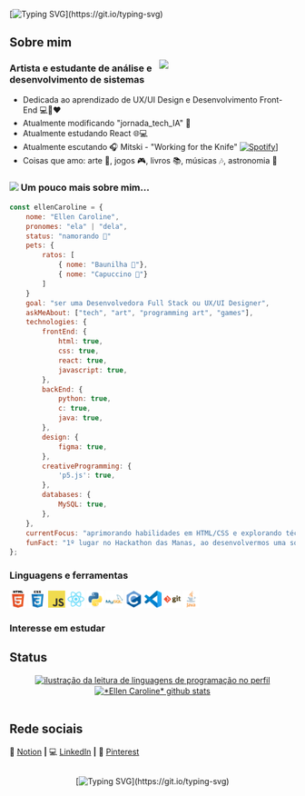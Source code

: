 [![Typing SVG](https://readme-typing-svg.herokuapp.com/?color=FFFAF0&size=30&center=true&vCenter=true&width=1000&lines=Oii!+Meu+nome+é+Ellen+Caroline+/ᐠ+•+˕+•マ♡;Desenvolvedora+Front-end+e+apaixonada+por+UX/UI;Be+good.+Be+Kind.)](https://git.io/typing-svg)

## Sobre mim
<img align="right" width="240" src="https://github.com/ellen-caroline/ellen-caroline/assets/106993186/b7324aad-9e7c-4494-b863-a661f0c5a6e2" />

### Artista e estudante de análise e desenvolvimento de sistemas
- Dedicada ao aprendizado de UX/UI Design e Desenvolvimento Front-End 💻🎨❤️
- Atualmente modificando "jornada_tech_IA" 🚀
- Atualmente estudando React 🌐💻
- Atualmente escutando 🎧 Mitski - "Working for the Knife" [![Spotify](https://spotify-novatorem-bino8zq4v-ellen-caroline.vercel.app/api/spotify)](https://open.spotify.com/user/ypcfcxkfi34sg6z748p78hqb6)]
- Coisas que amo: arte 🎨, jogos 🎮, livros 📚, músicas 🎶, astronomia 🔭




### <img src="https://media.giphy.com/media/VgCDAzcKvsR6OM0uWg/giphy.gif" width="50"> Um pouco mais sobre mim... 

```javascript
const ellenCaroline = {
    nome: "Ellen Caroline",
    pronomes: "ela" | "dela",
    status: "namorando 💞"
    pets: {
        ratos: [
            { nome: "Baunilha 🐁"},
            { nome: "Capuccino 🐀"}
        ]
    }
    goal: "ser uma Desenvolvedora Full Stack ou UX/UI Designer",
    askMeAbout: ["tech", "art", "programming art", "games"],
    technologies: {
        frontEnd: {
            html: true,
            css: true,
            react: true,
            javascript: true,
        },
        backEnd: {
            python: true,
            c: true,
            java: true,
        },
        design: {
            figma: true,
        },
        creativeProgramming: {
            'p5.js': true,
        },
        databases: {
            MySQL: true,
        },
    },
    currentFocus: "aprimorando habilidades em HTML/CSS e explorando técnicas de programação criativa com p5.js",
    funFact: "1º lugar no Hackathon das Manas, ao desenvolvermos uma solução para mulheres em cárcere privado."
};
```

### Linguagens e ferramentas

<code><img
    height="30"
    src="https://raw.githubusercontent.com/github/explore/80688e429a7d4ef2fca1e82350fe8e3517d3494d/topics/html/html.png"
    alt="Logo HTML"/></code>
<code><img
    height="30"
    src="https://raw.githubusercontent.com/github/explore/80688e429a7d4ef2fca1e82350fe8e3517d3494d/topics/css/css.png"
    alt="Logo CSS"/></code>
<code><img
    height="30"
    src="https://raw.githubusercontent.com/github/explore/80688e429a7d4ef2fca1e82350fe8e3517d3494d/topics/javascript/javascript.png"
    alt="Logo javascript"/></code>
<code><img
    height="30"
    src="https://raw.githubusercontent.com/devicons/devicon/master/icons/react/react-original.svg"
    alt="react-icon"/></code>
<code><img
    height="30"
    src="https://raw.githubusercontent.com/devicons/devicon/master/icons/python/python-original.svg"
    alt="phyton-icon"/></code>
<code><img
    height="30"
    src="https://raw.githubusercontent.com/devicons/devicon/master/icons/mysql/mysql-original-wordmark.svg"
    alt="mysql-icon"/></code>
<code><img
    height="30"
    src="https://raw.githubusercontent.com/devicons/devicon/master/icons/c/c-original.svg"
    alt="c-icon"/></code>
<code><img
    height="30"
    src="https://raw.githubusercontent.com/github/explore/80688e429a7d4ef2fca1e82350fe8e3517d3494d/topics/visual-studio-code/visual-studio-code.png"
    alt="Logo visual studio"/></code>
<code><img
    height="30"
    src="https://raw.githubusercontent.com/github/explore/80688e429a7d4ef2fca1e82350fe8e3517d3494d/topics/git/git.png"
    alt="Logo git"/></code>
<code><img
    height="30"
    src="https://raw.githubusercontent.com/github/explore/80688e429a7d4ef2fca1e82350fe8e3517d3494d/topics/java/java.png"
    alt="Logo java"/></code>

### Interesse em estudar

## Status

<div align="center">
<a href="https://github.com/ellen-caroline" title="ilustração do mapeamento de linguagens">
  <img align="center" src="https://github-readme-stats.vercel.app/api/top-langs/?username=ellen-caroline&layout=compact&hide_border=true&title_color=de3163&text_color=de3163&bg_color=0d1117" alt="ilustração da leitura de linguagens de programação no perfil"/>
</a>

<a href="https://github.com/ellen-caroline" title="ilustração do mapeamento do perfil">
 <img align="center" src="https://github-readme-stats.vercel.app/api?username=ellen-caroline&show_icons=true&count_private=true&hide_border=true&title_color=de3163&icon_color=FFFAF0&text_color=FFFAF0&bg_color=0d1117&rank_icon=github" alt="*Ellen Caroline* github stats"/>
</a>
</div>

[website]: https://codedev.ga/
[twitter]: https://twitter.com/SEUTWITTER
[youtube]: https://www.youtube.com/user/SEUYOUTUBE/
[instagram]: https://www.instagram.com/SEUINSTAGRAM/
[linkedin]: https://www.linkedin.com/in/ellen-caroline0107/
[notion]: https://heavy-bladder-3e4.notion.site/c4dc1db234a24b548ca7a7f1f73e2dee?pvs=4
[pinterest]: https://br.pinterest.com/ellencaroline0107/

<br>

## Rede sociais

🌼 [Notion][notion] **|**
💻 [LinkedIn][linkedin] **|**
🦋 [Pinterest][pinterest]

##
<div align="center">
 
 [![Typing SVG](https://readme-typing-svg.demolab.com?font=Fira+Code&weight=100&size=15&duration=4000&pause=500&color=FFFAF0&center=true&multiline=true&width=650&height=290&lines=And+the+universe+said+everything+you+need+is+within+you;And+the+universe+said+you+are+stronger+than+you+know;And+the+universe+said+you+are+the+daylight;And+the+universe+said+you+are+the+night;And+the+universe+said+the+darkness+you+fight+is+within+you;And+the+universe+said+the+light+you+seek+is+within+you;And+the+universe+said+you+are+not+alone;And+the+universe+said+you+are+not+separate+from+every+other+thing;And+the+universe+said+you+are+the+universe+tasting+itself%2C;+talking+to+itself%2C+;reading+its+own+code;+;End+Poem+-+Julian+Gough;+.+++*+++++.+++++++*++++.%F0%9F%8C%99++++++*++++.++*++++*+++++*+++%E2%98%84%EF%B8%8F.++++*++++++*++++.++++++%F0%9F%8C%8D*++++++.+++++.++++*+++%F0%9F%92%AB+*++++.++++++*++++++.+++++.++*.+++++++%E2%9C%A8+*++++.++*+++++%F0%9F%8C%91+++++++.++++*++++%E2%98%84%EF%B8%8F+++++*++++.++*+++++%F0%9F%8C%95++.++++*++++.++*++.++++++*++++.++++++*.++++*+++++*+++.++.+*)](https://git.io/typing-svg)
</div>

